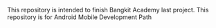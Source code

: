This repository is intended to finish Bangkit Academy last project. This repository is for Android Mobile Development Path
